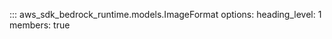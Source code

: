 ::: aws_sdk_bedrock_runtime.models.ImageFormat
    options:
        heading_level: 1
        members: true
